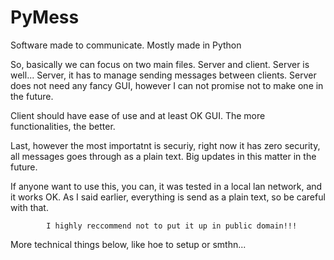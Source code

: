 # PyMess
Software made to communicate. Mostly made in Python

So, basically we can focus on two main files. Server and client. Server is well... Server, 
it has to manage sending messages between clients.
Server does not need any fancy GUI, however I can not promise not to make one in the future.

Client should have ease of use and at least OK GUI. The more functionalities, the better.

Last, however the most importatnt is securiy, right now it has zero security, all messages goes through 
as a plain text. Big updates in this matter in the future. 

If anyone want to use this, you can, it was tested in a local lan network, and it works OK.
As I said earlier, everything is send as a plain text, so be careful with that.

            I highly reccommend not to put it up in public domain!!!

More technical things below, like hoe to setup or smthn... 
